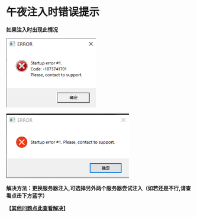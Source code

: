 # 午夜注入时错误提示

**如果注入时出现此情况**

![在 Win+R cmd 中输入 ping cn.midnight.im](../../../.gitbook/assets/3fd8f63f2fec7401ed147a65c06510e.png)

![此图片是网络问题](../../../.gitbook/assets/bc4b8868db9d62f361fd96f0e0773f9.png)

**解决方法：更换服务器注入,可选择另外两个服务器尝试注入（如若还是不行,请查看点击下方蓝字）**

**【**[**其他问题点此查看解决**](https://ruohandocs-1.gitbook.io/ruo-han-jiao-cheng-wiki/solve)**】**
